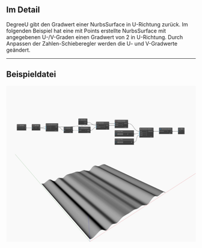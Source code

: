 ## Im Detail
DegreeU gibt den Gradwert einer NurbsSurface in U-Richtung zurück. Im folgenden Beispiel hat eine mit Points erstellte NurbsSurface mit angegebenen U-/V-Graden einen Gradwert von 2 in U-Richtung. Durch Anpassen der Zahlen-Schieberegler werden die U- und V-Gradwerte geändert.
___
## Beispieldatei

![DegreeU](./Autodesk.DesignScript.Geometry.NurbsSurface.DegreeU_img.jpg)


